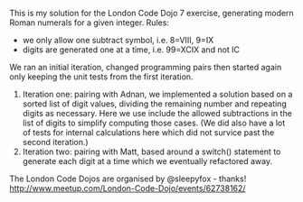 This is my solution for the London Code Dojo 7 exercise, generating modern Roman numerals for a given integer. Rules:

* we only allow one subtract symbol, i.e. 8=VIII, 9=IX
* digits are generated one at a time, i.e. 99=XCIX and not IC

We ran an initial iteration, changed programming pairs then started again only keeping the unit tests from the first iteration.

1. Iteration one: pairing with Adnan, we implemented a solution based on a sorted list of digit values, dividing the remaining number and repeating digits as necessary. Here we use include the allowed subtractions in the list of digits to simplify computing those cases. (We did also have a lot of tests for internal calculations here which did not survice past the second iteration.)
2. Iteration two: pairing with Matt, based around a switch() statement to generate each digit at a time which we eventually refactored away.

The London Code Dojos are organised by @sleepyfox - thanks!   
http://www.meetup.com/London-Code-Dojo/events/62738162/
